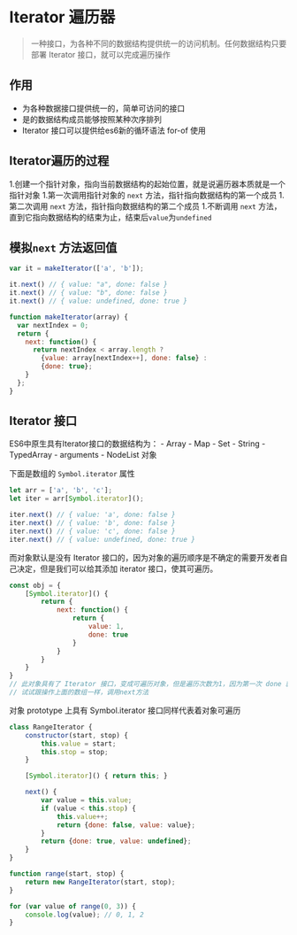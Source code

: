 # Iterator 遍历器
> 一种接口，为各种不同的数据结构提供统一的访问机制。任何数据结构只要部署 Iterator 接口，就可以完成遍历操作

## 作用
- 为各种数据接口提供统一的，简单可访问的接口
- 是的数据结构成员能够按照某种次序排列
- Iterator 接口可以提供给es6新的循环语法 for-of 使用

## Iterator遍历的过程
1.创建一个指针对象，指向当前数据结构的起始位置，就是说遍历器本质就是一个指针对象
1.第一次调用指针对象的 `next` 方法，指针指向数据结构的第一个成员
1.第二次调用 `next` 方法，指针指向数据结构的第二个成员
1.不断调用 `next` 方法，直到它指向数据结构的结束为止，结束后`value`为`undefined`

## 模拟`next` 方法返回值
```js
var it = makeIterator(['a', 'b']);

it.next() // { value: "a", done: false }
it.next() // { value: "b", done: false }
it.next() // { value: undefined, done: true }

function makeIterator(array) {
  var nextIndex = 0;
  return {
    next: function() {
      return nextIndex < array.length ?
        {value: array[nextIndex++], done: false} :
        {done: true};
    }
  };
}
```

## Iterator 接口
ES6中原生具有Iterator接口的数据结构为：
    - Array
    - Map
    - Set
    - String
    - TypedArray
    - arguments
    - NodeList 对象

下面是数组的 `Symbol.iterator` 属性

```js
let arr = ['a', 'b', 'c'];
let iter = arr[Symbol.iterator]();

iter.next() // { value: 'a', done: false }
iter.next() // { value: 'b', done: false }
iter.next() // { value: 'c', done: false }
iter.next() // { value: undefined, done: true }
```

而对象默认是没有 Iterator 接口的，因为对象的遍历顺序是不确定的需要开发者自己决定，但是我们可以给其添加 iterator 接口，使其可遍历。

```js
const obj = {
    [Symbol.iterator]() {
        return {
            next: function() {
                return {
                    value: 1,
                    done: true
                }
            }
        }
    }
}
// 此对象具有了 Iterator 接口，变成可遍历对象，但是遍历次数为1，因为第一次 done 就返回了 true
// 试试跟操作上面的数组一样，调用next方法
```

对象 prototype 上具有 Symbol.iterator 接口同样代表着对象可遍历

```js
class RangeIterator {
    constructor(start, stop) {
        this.value = start;
        this.stop = stop;
    }

    [Symbol.iterator]() { return this; }

    next() {
        var value = this.value;
        if (value < this.stop) {
            this.value++;
            return {done: false, value: value};
        }
        return {done: true, value: undefined};
    }
}

function range(start, stop) {
    return new RangeIterator(start, stop);
}

for (var value of range(0, 3)) {
    console.log(value); // 0, 1, 2
}
```



